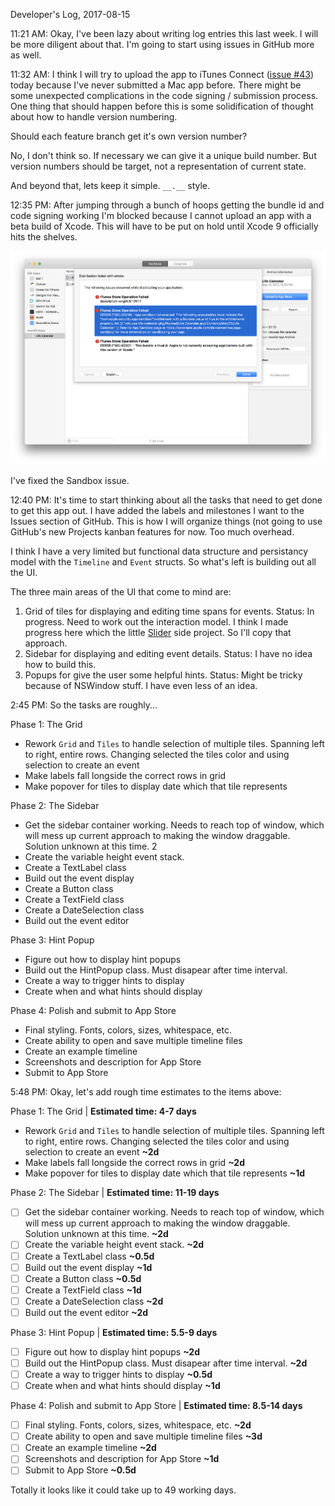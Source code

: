 Developer's Log, 2017-08-15

11:21 AM: Okay, I've been lazy about writing log entries this last week. I will be more diligent about that. I'm going to start using issues in GitHub more as well.

11:32 AM: I think I will try to upload the app to iTunes Connect ([issue #43](https://github.com/wvdk/Life-Calendar/issues/43)) today because I've never submitted a Mac app before. There might be some unexpected complications in the code signing / submission process. One thing that should happen before this is some solidification of thought about how to handle version numbering.

Should each feature branch get it's own version number?

No, I don't think so. If necessary we can give it a unique build number. But version numbers should be target, not a representation of current state.

And beyond that, lets keep it simple. `__.__` style.

12:35 PM: After jumping through a bunch of hoops getting the bundle id and code signing working I'm blocked because I cannot upload an app with a beta build of Xcode. This will have to be put on hold until Xcode 9 officially hits the shelves.

![Fig 1](./embed%20images/2017-08-15%20Fig%201.png)

I've fixed the Sandbox issue.

12:40 PM: It's time to start thinking about all the tasks that need to get done to get this app out. I have added the labels and milestones I want to the Issues section of GitHub. This is how I will organize things (not going to use GitHub's new Projects kanban features for now. Too much overhead.

I think I have a very limited but functional data structure and persistancy model with the `Timeline` and `Event` structs. So what's left is building out all the UI.

The three main areas of the UI that come to mind are:
1. Grid of tiles for displaying and editing time spans for events. Status: In progress. Need to work out the interaction model. I think I made progress here which the little [Slider](https://github.com/wvdk/A-Swift-Vocabulary/tree/master/Slider) side project. So I'll copy that approach.
2. Sidebar for displaying and editing event details. Status: I have no idea how to build this.
3. Popups for give the user some helpful hints. Status: Might be tricky because of NSWindow stuff. I have even less of an idea.

2:45 PM: So the tasks are roughly...

Phase 1: The Grid
- Rework `Grid` and `Tiles` to handle selection of multiple tiles. Spanning left to right, entire rows. Changing selected the tiles color and using selection to create an event
- Make labels fall longside the correct rows in grid
- Make popover for tiles to display date which that tile represents

Phase 2: The Sidebar
- Get the sidebar container working. Needs to reach top of window, which will mess up current approach to making the window draggable. Solution unknown at this time. 2
- Create the variable height event stack.
- Create a TextLabel class
- Build out the event display
- Create a Button class
- Create a TextField class
- Create a DateSelection class
- Build out the event editor

Phase 3: Hint Popup
- Figure out how to display hint popups
- Build out the HintPopup class. Must disapear after time interval.
- Create a way to trigger hints to display
- Create when and what hints should display

Phase 4: Polish and submit to App Store
- Final styling. Fonts, colors, sizes, whitespace, etc.
- Create ability to open and save multiple timeline files
- Create an example timeline
- Screenshots and description for App Store
- Submit to App Store

5:48 PM: Okay, let's add rough time estimates to the items above:

Phase 1: The Grid | **Estimated time: 4-7 days**
- Rework `Grid` and `Tiles` to handle selection of multiple tiles. Spanning left to right, entire rows. Changing selected the tiles color and using selection to create an event **~2d**
- Make labels fall longside the correct rows in grid **~2d**
- Make popover for tiles to display date which that tile represents **~1d**

Phase 2: The Sidebar | **Estimated time: 11-19 days**
- [ ] Get the sidebar container working. Needs to reach top of window, which will mess up current approach to making the window draggable. Solution unknown at this time. **~2d**
- [ ] Create the variable height event stack. **~2d**
- [ ] Create a TextLabel class **~0.5d**
- [ ] Build out the event display **~1d**
- [ ] Create a Button class **~0.5d**
- [ ] Create a TextField class **~1d**
- [ ] Create a DateSelection class **~2d**
- [ ] Build out the event editor **~2d**

Phase 3: Hint Popup | **Estimated time: 5.5-9 days**
- [ ] Figure out how to display hint popups **~2d**
- [ ] Build out the HintPopup class. Must disapear after time interval. **~2d**
- [ ] Create a way to trigger hints to display **~0.5d**
- [ ] Create when and what hints should display **~1d**

Phase 4: Polish and submit to App Store | **Estimated time: 8.5-14 days**
- [ ] Final styling. Fonts, colors, sizes, whitespace, etc. **~2d**
- [ ] Create ability to open and save multiple timeline files **~3d**
- [ ] Create an example timeline **~2d**
- [ ] Screenshots and description for App Store **~1d**
- [ ] Submit to App Store **~0.5d**

Totally it looks like it could take up to 49 working days.
